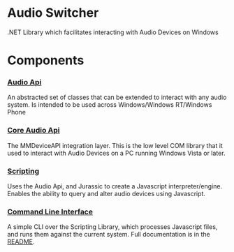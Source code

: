Audio Switcher
=============

.NET Library which facilitates interacting with Audio Devices on Windows


Components
======


### [Audio Api](AudioSwitcher.AudioApi)

An abstracted set of classes that can be extended to interact with any audio system. Is intended to be used across Windows/Windows RT/Windows Phone

### [Core Audio Api](AudioSwitcher.AudioApi.CoreAudio)

The MMDeviceAPI integration layer. This is the low level COM library that it used to interact with Audio Devices on a PC running Windows Vista or later.


### [Scripting](AudioSwitcher.Scripting)

Uses the Audio Api, and Jurassic to create a Javascript interpreter/engine. Enables the ability to query and alter audio devices using Javascript.


### [Command Line Interface](Samples/AudioSwitcher.CLI)

A simple CLI over the Scripting Library, which processes Javascript files, and runs them against the current system. Full documentation is in the [README](Samples/AudioSwitcher.CLI/README.md).
